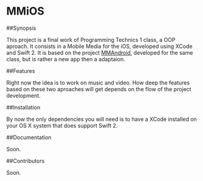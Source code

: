 # MMiOS

##Synopsis

This project is a final work of Programming Technics 1 class, a OOP aproach. It consists in a Mobile Media for the 
iOS, developed using XCode and Swift 2. It is based on the project [MMAndroid](https://github.com/MMAndroid/MMAndroid), developed for the same class, but is rather a
new app then a adaptaion.

##Features

Right now the idea is to work on music and video. How deep the features based on these two aproaches will get depends on the flow of the project development.

##Installation

By now the only dependencies you will need is to have a XCode installed on your OS X system that does support Swift 2.

##Documentation

Soon.

##Contributors

Soon.
